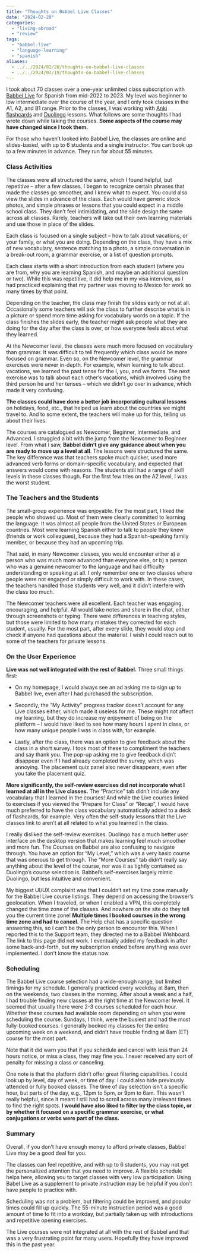 ```yaml
---
title: "Thoughts on Babbel Live Classes"
date: "2024-02-20"
categories:
  - "living-abroad"
  - "review"
tags:
  - "babbel-live"
  - "language-learning"
  - "spanish"
aliases:
  - ../../2024/02/20/thoughts-on-babbel-live-classes
  - ../../2024/02/19/thoughts-on-babbel-live-classes
---
```


I took about 70 classes over a one-year unlimited class subscription with [Babbel Live](https://www.babbel.com/live) for Spanish from mid-2022 to 2023. My level was beginner to low intermediate over the course of the year, and I only took classes in the A1, A2, and B1 range. Prior to the classes, I was working with [Anki flashcards](https://apps.ankiweb.net/) and [Duolingo](https://www.duolingo.com/) lessons. What follows are some thoughts I had wrote down while taking the courses. **Some aspects of the course may have changed since I took them.**

For those who haven’t looked into Babbel Live, the classes are online and slides-based, with up to 6 students and a single instructor. You can book up to a few minutes in advance. They run for about 55 minutes.

### Class Activities

The classes were all structured the same, which I found helpful, but repetitive – after a few classes, I began to recognize certain phrases that made the classes go smoother, and I knew what to expect. You could also view the slides in advance of the class. Each would have generic stock photos, and simple phrases or lessons that you could expect in a middle school class. They don’t feel intimidating, and the slide design the same across all classes. Rarely, teachers will take out their own learning materials and use those in place of the slides.

Each class is focused on a single subject – how to talk about vacations, or your family, or what you are doing. Depending on the class, they have a mix of new vocabulary, sentence matching to a photo, a simple conversation in a break-out room, a grammar exercise, or a list of question prompts.

Each class starts with a short introduction from each student (where you are from, why you are learning Spanish, and maybe an additional question or two). While this was repetitive, it did help me in my visa interview, as I had practiced explaining that my partner was moving to Mexico for work so many times by that point.

Depending on the teacher, the class may finish the slides early or not at all. Occasionally some teachers will ask the class to further describe what is in a picture or spend more time asking for vocabulary words on a topic. If the class finishes the slides early, the teacher might ask people what they are doing for the day after the class is over, or how everyone feels about what they learned.

At the Newcomer level, the classes were much more focused on vocabulary than grammar. It was difficult to tell frequently which class would be more focused on grammar. Even so, on the Newcomer level, the grammar exercises were never in-depth. For example, when learning to talk about vacations, we learned the past tense for the I, you, and we forms. The next exercise was to talk about each other’s vacations, which involved using the third person he and her tenses – which we didn’t go over in advance, which made it very confusing.

**The classes could have done a better job incorporating cultural lessons** on holidays, food, etc., that helped us learn about the countries we might travel to. And to some extent, the teachers will make up for this, telling us about their lives.

The courses are catalogued as Newcomer, Beginner, Intermediate, and Advanced. I struggled a bit with the jump from the Newcomer to Beginner level. From what I saw, **Babbel didn’t give any guidance about when you are ready to move up a level at all**. The lessons were structured the same. The key difference was that teachers spoke much quicker, used more advanced verb forms or domain-specific vocabulary, and expected that answers would come with reasons. The students still had a range of skill levels in these classes though. For the first few tries on the A2 level, I was the worst student.

### The Teachers and the Students

The small-group experience was enjoyable. For the most part, I liked the people who showed up. Most of them were clearly committed to learning the language. It was almost all people from the United States or European countries. Most were learning Spanish either to talk to people they knew (friends or work colleagues), because they had a Spanish-speaking family member, or because they had an upcoming trip.

That said, in many Newcomer classes, you would encounter either a) a person who was much more advanced than everyone else, or b) a person who was a genuine newcomer to the language and had difficulty understanding or speaking at all. I only remember one or two classes where people were not engaged or simply difficult to work with. In these cases, the teachers handled those students very well, and it didn’t interfere with the class too much.

The Newcomer teachers were all excellent. Each teacher was engaging, encouraging, and helpful. All would take notes and share in the chat, either through screenshots or typing. There were differences in teaching styles, but those were limited to how many mistakes they corrected for each student, usually. For the most part, after every slide, they would stop and check if anyone had questions about the material. I wish I could reach out to some of the teachers for private lessons.

### On the User Experience

**Live was not well integrated with the rest of Babbel.** Three small things first:

- On my homepage, I would always see an ad asking me to sign up to Babbel live, even after I had purchased the subscription.

- Secondly, the “My Activity” progress tracker doesn’t account for any Live classes either, which made it useless for me. These might not affect my learning, but they do increase my enjoyment of being on the platform – I would have liked to see how many hours I spent in class, or how many unique people I was in class with, for example.

- Lastly, after the class, there was an option to give feedback about the class in a short survey. I took most of these to compliment the teachers and say thank you. The pop-up asking me to give feedback didn’t disappear even if I had already completed the survey, which was annoying. The placement quiz panel also never disappears, even after you take the placement quiz.

**More significantly, the self-review exercises did not incorporate what I learned at all in the Live classes.** The “Practice” tab didn’t include any vocabulary that I learned in the courses! And while the Live courses linked to exercises if you viewed the “Prepare for Class” or “Recap”, I would have much preferred to have the class vocabulary automatically added to a deck of flashcards, for example. Very often the self-study lessons that the Live classes link to aren’t at all related to what you learned in the class.

I really disliked the self-review exercises. Duolingo has a much better user interface on the desktop version that makes learning feel much smoother and more fun. The Courses on Babbel are also confusing to navigate through. You have an option for “My Level,” which was a very basic course that was onerous to get through. The “More Courses” tab didn’t really say anything about the level of the course, nor was it as tightly contained as Duolingo’s course selection is. Babbel’s self-exercises largely mimic Duolingo, but less intuitive and convenient.

My biggest UI/UX complaint was that I couldn’t set my time zone manually for the Babbel Live course listings. They depend on accessing the browser’s geolocation. When I traveled, or when I enabled a VPN, this completely changed the time zone of the classes. And nowhere on the site do they tell you the current time zone! **Multiple times I booked courses in the wrong time zone and had to cancel.** The Help chat has a specific question answering this, so I can’t be the only person to encounter this. When I reported this to the Support team, they directed me to a Babbel Wishboard. The link to this page did not work. I eventually added my feedback in after some back-and-forth, but my subscription ended before anything was ever implemented. I don't know the status now.

### Scheduling

The Babbel Live course selection had a wide-enough range, but limited timings for my schedule. I generally practiced every weekday at 8am, then on the weekends, two classes in the morning. After about a week and a half, I had trouble finding new classes at the right time at the Newcomer level. It seemed that usually there were 2-3 courses scheduled for each hour. Whether these courses had available room depending on when you were scheduling the course. Sundays, I think, were the busiest and had the most fully-booked courses. I generally booked my classes for the entire upcoming week on a weekend, and didn’t have trouble finding at 8am (ET) course for the most part.

Note that it did warn you that if you schedule and cancel with less than 24 hours notice, or miss a class, they may fine you. I never received any sort of penalty for missing a class or canceling.

One note is that the platform didn’t offer great filtering capabilities. I could look up by level, day of week, or time of day. I could also hide previously attended or fully booked classes. The time of day selection isn’t a specific hour, but parts of the day, e.g., 12pm to 5pm, or 9pm to 6am. This wasn’t really helpful, since it meant I still had to scroll across many irrelevant times to find the right spots. **I would have also liked to filter by the class topic, or by whether it focused on a specific grammar exercise, or what conjugations or verbs were part of the class.**

### Summary

Overall, if you don’t have enough money to afford private classes, Babbel Live may be a good deal for you.

The classes can feel repetitive, and with up to 6 students, you may not get the personalized attention that you need to improve. A flexible schedule helps here, allowing you to target classes with very low participation. Using Babel Live as a supplement to private instruction may be helpful if you don’t have people to practice with.

Scheduling was not a problem, but filtering could be improved, and popular times could fill up quickly. The 55-minute instruction period was a good amount of time to fit into a workday, but partially taken up with introductions and repetitive opening exercises.

The Live courses were not integrated at all with the rest of Babbel and that was a very frustrating point for many users. Hopefully they have improved this in the past year.
